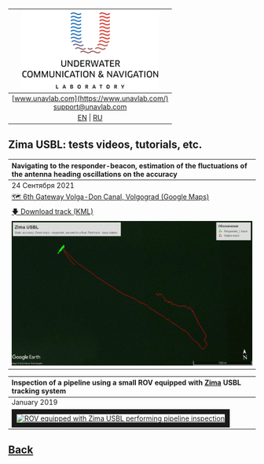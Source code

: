 | ![logo](/documentation/sm_logo.png) |
| :---: |
| [www.unavlab.com](https://www.unavlab.com/) <br/> [support@unavlab.com](mailto:support@unavlab.com) |
| [EN](/documentation/EN/Zima/media) \| [RU](/documentation/RU/Zima/media) |

## Zima USBL: tests videos, tutorials, etc.

| Navigating to the responder-beacon, estimation of the  fluctuations of the antenna heading oscillations on the accuracy |
| :--- |
| 24 Сентября 2021 |
| [🗺 6th Gateway Volga-Don Canal, Volgograd (Google Maps)](https://goo.gl/maps/rmktnCWcauE4HbcZ6) |
| [🡇 Download track (KML)](/documentation/zima_29_SEP_2021.kml) |
| ![](/documentation/zima_29_SEP_2021.jpg) |

| Inspection of a pipeline using a small ROV equipped with [Zima](/documentation/EN/Zima/Zima2_DataBrief_en) USBL tracking system | 
| :--- |
| January 2019 |
| <a href="https://youtu.be/fy9CjD4cgak" target="_blank"><img src="http://img.youtube.com/vi/fy9CjD4cgak/0.jpg" alt="ROV equipped with Zima USBL performing pipeline inspection" width="240" height="180" border="10" /></a> |

## [Back](/../../media_videos_en)
